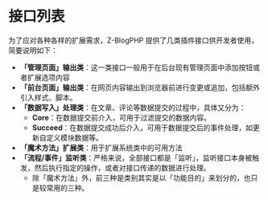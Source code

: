 # 接口列表

为了应对各种各样的扩展需求，Z-BlogPHP 提供了几类插件接口供开发者使用，简要说明如下：

- **「管理页面」输出类**：这一类接口一般用于在后台现有管理页面中添加按钮或者扩展选项内容
- **「前台页面」输出类**：在网页内容输出到浏览器前进行变更或追加，包括额外引入样式、脚本。
- **「数据写入」处理类**：在文章、评论等数据提交的过程中，具体又分为：
  - **Core**：在数据提交前介入，可用于过滤提交的数据内容。
  - **Succeed**：在数据提交成功后介入，可用于数据提交后的事件处理，如更新自定义模块数据等。
- **「魔术方法」扩展类**：用于扩展系统类中的可用方法
- **「流程/事件」监听类**：严格来说，全部接口都是「监听」，监听接口本身被触发，然后执行指定的操作，或者对接口传递的数据进行处理。
  - 除「魔术方法」外，前三种是类别其实是以「功能目的」来划分的，也只是较常用的三种。
<!-- - 所以这个分类有啥意义.jpg -->
